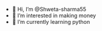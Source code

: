 - 👋 Hi, I’m @Shweta-sharma55
- 👀 I’m interested in making money
- 🌱 I’m currently learning python


<!---
Shweta-sharma55/Shweta-sharma55 is a ✨ special ✨ repository because its `README.md` (this file) appears on your GitHub profile.
You can click the Preview link to take a look at your changes.
--->
